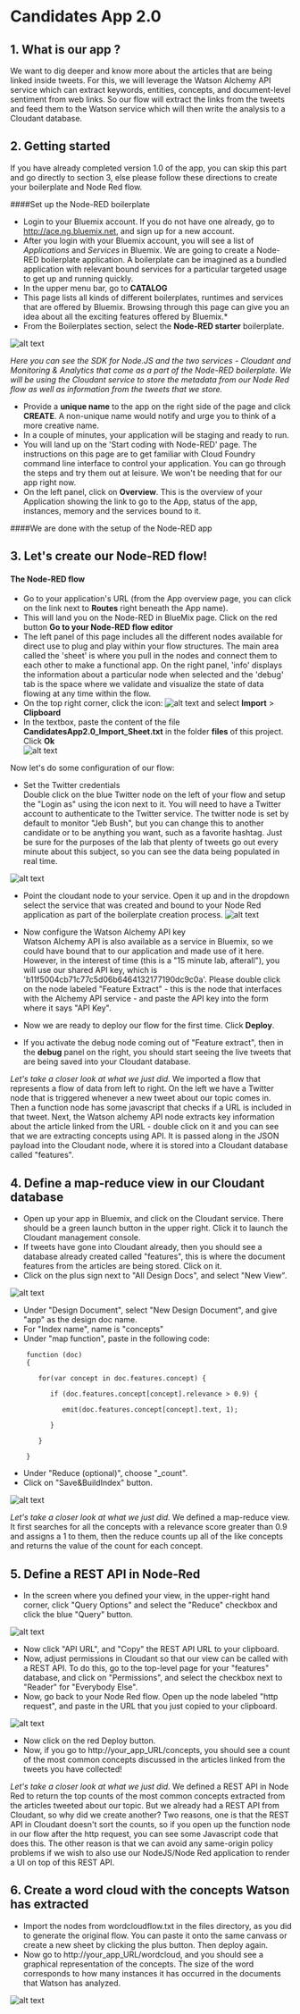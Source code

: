 # Candidates App 2.0 

## 1. What is our app ?

We want to dig deeper and know more about the articles that are being linked inside tweets.  For this, we will leverage the Watson Alchemy API service which can extract
keywords, entities, concepts, and document-level sentiment from web links.  So our flow will extract the links from the tweets and feed them to the Watson service which 
will then write the analysis to a Cloudant database.  

## 2. Getting started

If you have already completed version 1.0 of the app, you can skip this part and go directly to section 3, else please follow these directions to create your boilerplate and Node Red flow.

####Set up the Node-RED boilerplate
* Login to your Bluemix account.  If you do not have one already, go to http://ace.ng.bluemix.net, and sign up for a new account.  
* After you login with your Bluemix account, you will see a list of *Applications* and *Services* in Bluemix. We are going to create a Node-RED boilerplate application.  A boilerplate can be imagined as a bundled application with relevant bound services for a particular targeted usage to get up and running quickly. 
* In the upper menu bar, go to **CATALOG**  
* This page lists all kinds of different boilerplates, runtimes and services that are offered by Bluemix. Browsing through this page can give you an idea about all the exciting features offered by Bluemix.*   
* From the Boilerplates section, select the **Node-RED starter** boilerplate.  

![alt text](https://raw.githubusercontent.com/CDSLab/Insight2015/master/CandidatesApp2.0/images/Boilerplate.jpg)

*Here you can see the SDK for Node.JS and the two services - Cloudant and Monitoring & Analytics that come as a part of the Node-RED boilerplate. We will be using the Cloudant service to store the metadata from our Node Red flow as well as information from the tweets that we store.*  
* Provide a **unique name** to the app on the right side of the page and click **CREATE**. A non-unique name would notify and urge you to think of a more creative name.  
* In a couple of minutes, your application will be staging and ready to run. 
* You will land up on the 'Start coding with Node-RED' page. The instructions on this page are to get familiar with Cloud Foundry command line interface to control your application. You can go through the steps and try them out at leisure. We won't be needing that for our app right now. 
* On the left panel, click on **Overview**. This is the overview of your Application showing the link to go to the App, status of the app, instances, memory and the services bound to it.  

####We are done with the setup of the Node-RED app

## 3. Let's create our Node-RED flow!

#### The Node-RED flow

* Go to your application's URL (from the App overview page, you can click on the link next to **Routes** right beneath the App name).
* This will land you on the Node-RED in BlueMix page. Click on the red button **Go to your Node-RED flow editor**
* The left panel of this page includes all the different nodes available for direct use to plug and play within your flow structures. The main area called the 'sheet' is where you pull in the nodes and connect them to each other to make a functional app. On the right panel, 'info' displays the information about a particular node when selected and the 'debug' tab is the space where we validate and visualize the state of data flowing at any time within the flow.
* On the top right corner, click the icon:
![alt text](https://raw.githubusercontent.com/CDSLab/Insight2015/master/CandidatesApp1.0/images/%245A2C55CE3129CFC8.bmp)
 and select **Import** > **Clipboard**  
* In the textbox, paste the content of the file **CandidatesApp2.0_Import_Sheet.txt** in the folder **files** of this project. Click **Ok**  
![alt text](https://raw.githubusercontent.com/CDSLab/Insight2015/master/CandidatesApp2.0/images/nodeflow.jpg)

Now let's do some configuration of our flow:

* Set the Twitter credentials  
Double click on the blue Twitter node on the left of your flow and setup the "Login as" using the icon next to it. You will need to have a Twitter account to authenticate to the Twitter service.
The twitter node is set by default to monitor "Jeb Bush", but you can change this to another candidate or to be anything you want, such as a favorite hashtag. Just be sure for the purposes of the
lab that plenty of tweets go out every minute about this subject, so you can see the data being populated in real time.
 
![alt text](https://raw.githubusercontent.com/CDSLab/IDUG2015/master/CandidatesApp/images/edit_twitter_in_node.bmp) 
* Point the cloudant node to your service.  Open it up and in the dropdown select the service that was created and bound to your Node Red application as part of the boilerplate
creation process.
![alt text](https://raw.githubusercontent.com/CDSLab/Insight2015/master/CandidatesApp2.0/images/Cloudant.jpg)

* Now configure the Watson Alchemy API key  
Watson Alchemy API is also available as a service in Bluemix, so we could have bound that to our application and made use of it here.  However, in the interest of time (this is a "15 minute lab, afterall"), you will use our shared API key, which is 'b11f5004cb71c77c5d06b6464132177190dc9c0a'. Please double click on the node labeled "Feature Extract" - this is the node that interfaces with the Alchemy API 
service - and paste the API key into the form where it says "API Key".

* Now we are ready to deploy our flow for the first time.  Click **Deploy**.  
* If you activate the debug node coming out of "Feature extract", then in the **debug** panel on the right, you should start seeing the live tweets that are being saved into your Cloudant database.

*Let's take a closer look at what we just did.*  We imported a flow that represents a flow of data from left to right.  On the left we have a Twitter node that is triggered whenever
a new tweet about our topic comes in.  Then a function node has some javascript that checks if a URL is included in that tweet.  Next, the Watson alchemy API node extracts key 
information about the article linked from the URL - double click on it and you can see that we are extracting concepts using API.  It is  passed along in the JSON payload into the Cloudant node, where it is stored into a Cloudant database called "features".


## 4. Define a map-reduce view in our Cloudant database 

* Open up your app in Bluemix, and click on the Cloudant service.  There should be a green launch button in the upper right.  Click it to launch the Cloudant management console.
* If tweets have gone into Cloudant already, then you should see a database already created called "features", this is where the document features from the articles are being stored.  Click on it.
* Click on the plus sign next to "All Design Docs", and select "New View".

![alt text](https://raw.githubusercontent.com/CDSLab/Insight2015/master/CandidatesApp2.0/images/newview.jpg)

* Under "Design Document", select "New Design Document", and give "app" as the design doc name.
* For "Index name", name is "concepts"
* Under "map function", paste in the following code:
``` 
    function (doc) 
    {  
  
       for(var concept in doc.features.concept) {

          if (doc.features.concept[concept].relevance > 0.9) {
        
             emit(doc.features.concept[concept].text, 1);
    
          }
  
       }

    }
```


* Under "Reduce (optional)", choose "_count".
* Click on "Save&BuildIndex" button.

![alt text](https://raw.githubusercontent.com/CDSLab/Insight2015/master/CandidatesApp2.0/images/buildIndex.jpg)

*Let's take a closer look at what we just did.*  We defined a map-reduce view.  It first searches for all the concepts with a relevance score greater than 0.9 and assigns a 1 to them,
then the reduce counts up all of the like concepts and returns the value of the count for each concept.

## 5. Define a REST API in Node-Red 

* In the screen where you defined your view, in the upper-right hand corner, click "Query Options" and select the "Reduce" checkbox and click the blue "Query" button.

![alt text](https://raw.githubusercontent.com/CDSLab/Insight2015/master/CandidatesApp2.0/images/querry.jpg)

* Now click "API URL", and "Copy" the REST API URL to your clipboard.
* Now, adjust permissions in Cloudant so that our view can be called with a REST API.  To do this, go to the top-level page for your "features" database, and click on 
"Permissions", and select the checkbox next to "Reader" for "Everybody Else".
* Now, go back to your Node Red flow.  Open up the node labeled "http request", and paste in the URL that you just copied to your clipboard. 

![alt text](https://raw.githubusercontent.com/CDSLab/Insight2015/master/CandidatesApp2.0/images/httpurl.jpg)

* Now click on the red Deploy button.
* Now, if you go to http://your_app_URL/concepts, you should see a count of the most common concepts discussed in the articles linked from the tweets you have collected!

*Let's take a closer look at what we just did.*  We defined a REST API in Node Red to return the top counts of the most common concepts extracted from the articles tweeted about our
topic.  But we already had a REST API from Cloudant, so why did we create another?  Two reasons, one is that the REST API in Cloudant doesn't sort the counts, so if you open up the
function node in our flow after the http request, you can see some Javascript code that does this.  The other reason is that we can avoid any same-origin policy problems if we wish to
also use our NodeJS/Node Red application to render a UI on top of this REST API.

## 6. Create a word cloud with the concepts Watson has extracted

* Import the nodes from wordcloudflow.txt in the files directory, as you did to generate the original flow.  You can
paste it onto the same canvass or create a new sheet by clicking the plus button.  Then deploy again.
* Now go to http://your_app_URL/wordcloud, and you should see a graphical representation of the concepts. The size
of the word corresponds to how many instances it has occurred in the documents that Watson has analyzed.

![alt text](https://raw.githubusercontent.com/CDSLab/Insight2015/master/CandidatesApp2.0/images/canvas.jpg)


 






